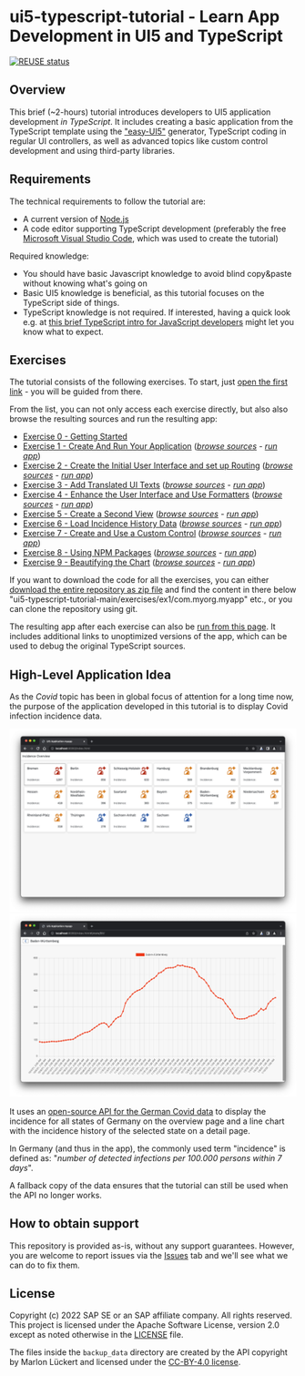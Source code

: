 # ui5-typescript-tutorial - Learn App Development in UI5 and TypeScript

[![REUSE status](https://api.reuse.software/badge/github.com/SAP-samples/ui5-typescript-tutorial)](https://api.reuse.software/info/github.com/SAP-samples/ui5-typescript-tutorial)


## Overview

This brief (~2-hours) tutorial introduces developers to UI5 application development *in TypeScript*. It includes creating a basic application from the TypeScript template using the ["easy-UI5"](https://github.com/SAP/generator-easy-ui5) generator, TypeScript coding in regular UI controllers, as well as advanced topics like custom control development and using third-party libraries.

## Requirements

The technical requirements to follow the tutorial are:

* A current version of [Node.js](https://nodejs.org/)
* A code editor supporting TypeScript development (preferably the free [Microsoft Visual Studio Code](https://code.visualstudio.com/), which was used to create the tutorial)

Required knowledge:

* You should have basic Javascript knowledge to avoid blind copy&paste without knowing what's going on
* Basic UI5 knowledge is beneficial, as this tutorial focuses on the TypeScript side of things.
* TypeScript knowledge is not required. If interested, having a quick look e.g. at [this brief TypeScript intro for JavaScript developers](https://www.typescriptlang.org/docs/handbook/typescript-in-5-minutes.html) might let you know what to expect.

## Exercises

The tutorial consists of the following exercises. To start, just [open the first link](exercises/ex0/) - you will be guided from there.

From the list, you can not only access each exercise directly, but also also browse the resulting sources and run the resulting app:
* [Exercise 0 - Getting Started](exercises/ex0/)
* [Exercise 1 - Create And Run Your Application](exercises/ex1/) (*[browse sources](exercises/ex1/com.myorg.myapp) - [run app](https://sap-samples.github.io/ui5-typescript-tutorial/exercises/ex1/)*)
* [Exercise 2 - Create the Initial User Interface and set up Routing](exercises/ex2/) (*[browse sources](exercises/ex2/com.myorg.myapp) - [run app](https://sap-samples.github.io/ui5-typescript-tutorial/exercises/ex2/)*)
* [Exercise 3 - Add Translated UI Texts](exercises/ex3/) (*[browse sources](exercises/ex3/com.myorg.myapp) - [run app](https://sap-samples.github.io/ui5-typescript-tutorial/exercises/ex3/)*)
* [Exercise 4 - Enhance the User Interface and Use Formatters](exercises/ex4/) (*[browse sources](exercises/ex4/com.myorg.myapp) - [run app](https://sap-samples.github.io/ui5-typescript-tutorial/exercises/ex4/)*)
* [Exercise 5 - Create a Second View](exercises/ex5/) (*[browse sources](exercises/ex5/com.myorg.myapp) - [run app](https://sap-samples.github.io/ui5-typescript-tutorial/exercises/ex5/)*)
* [Exercise 6 - Load Incidence History Data](exercises/ex6/) (*[browse sources](exercises/ex6/com.myorg.myapp) - [run app](https://sap-samples.github.io/ui5-typescript-tutorial/exercises/ex6/)*)
* [Exercise 7 - Create and Use a Custom Control](exercises/ex7/) (*[browse sources](exercises/ex7/com.myorg.myapp) - [run app](https://sap-samples.github.io/ui5-typescript-tutorial/exercises/ex7/)*)
* [Exercise 8 - Using NPM Packages](exercises/ex8/) (*[browse sources](exercises/ex8/com.myorg.myapp) - [run app](https://sap-samples.github.io/ui5-typescript-tutorial/exercises/ex8/)*)
* [Exercise 9 - Beautifying the Chart](exercises/ex9/) (*[browse sources](exercises/ex9/com.myorg.myapp) - [run app](https://sap-samples.github.io/ui5-typescript-tutorial/exercises/ex9/)*)

If you want to download the code for all the exercises, you can either [download the entire repository as zip file](https://github.com/SAP-samples/ui5-typescript-tutorial/archive/refs/heads/main.zip) and find the content in there below "ui5-typescript-tutorial-main/exercises/ex1/com.myorg.myapp" etc., or you can clone the repository using git.<br>

The resulting app after each exercise can also be [run from this page](https://sap-samples.github.io/ui5-typescript-tutorial). It includes additional links to unoptimized versions of the app, which can be used to debug the original TypeScript sources.

## High-Level Application Idea

As the *Covid* topic has been in global focus of attention for a long time now, the purpose of the application developed in this tutorial is to display Covid infection incidence data.

![Main](images/main.png)
![Detail](images/detail.png)

It uses an [open-source API for the German Covid data](https://github.com/marlon360/rki-covid-api) to display the incidence for all states of Germany on the overview page and a line chart with the incidence history of the selected state on a detail page.

In Germany (and thus in the app), the commonly used term "incidence" is defined as: "*number of detected infections per 100.000 persons within 7 days*".

A fallback copy of the data ensures that the tutorial can still be used when the API no longer works.

## How to obtain support

This repository is provided as-is, without any support guarantees. However, you are welcome to report issues via the [Issues](../../issues) tab and we'll see what we can do to fix them.

## License

Copyright (c) 2022 SAP SE or an SAP affiliate company. All rights reserved. This project is licensed under the Apache Software License, version 2.0 except as noted otherwise in the [LICENSE](LICENSES/Apache-2.0.txt) file.

The files inside the `backup_data` directory are created by the API copyright by Marlon Lückert and licensed under the [CC-BY-4.0 license](LICENSES/CC-BY-4.0.txt).
